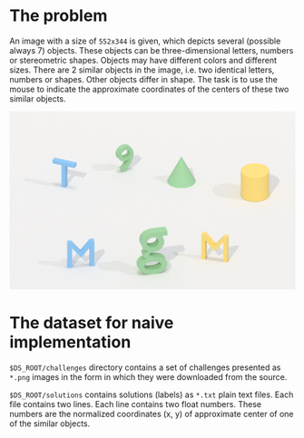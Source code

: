 # The problem

An image with a size of `552x344` is given, which depicts several (possible always 7) objects. These objects can be three-dimensional letters, numbers or stereometric shapes. Objects may have different colors and different sizes. There are 2 similar objects in the image, i.e. two identical letters, numbers or shapes. Other objects differ in shape. The task is to use the mouse to indicate the approximate coordinates of the centers of these two similar objects.

![Example](/example.png)

# The dataset for naive implementation

`$DS_ROOT/challenges` directory contains a set of challenges presented as `*.png` images in the form in which they were downloaded from the source.

`$DS_ROOT/solutions` contains solutions (labels) as `*.txt` plain text files. Each file contains two lines. Each line contains two float numbers. These numbers are the normalized coordinates (x, y) of approximate center of one of the similar objects.
